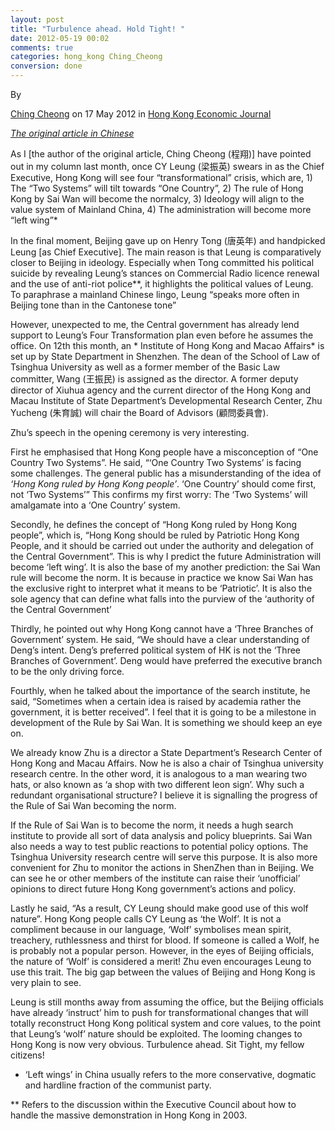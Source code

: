 ```yaml
---
layout: post
title: "Turbulence ahead. Hold Tight! "
date: 2012-05-19 00:02
comments: true
categories: hong_kong Ching_Cheong
conversion: done
---
```


By  

[Ching Cheong](http://en.wikipedia.org/wiki/%E7%A8%8B%E7%BF%94) on 17 May 2012 in [Hong Kong Economic Journal](http://en.wikipedia.org/wiki/Hong_Kong_Economic_Journal)

[*The original article in Chinese*](http://forum.hkej.com/node/85415)


As I [the author of the original article, Ching Cheong (程翔)] have pointed out in my column last month, once CY Leung (梁振英) swears in as the Chief Executive, Hong Kong will see four “transformational” crisis, which are, 1) The “Two Systems” will tilt towards “One Country”, 2) The rule of Hong Kong by Sai Wan will become the normalcy, 3) Ideology will align to the value system of Mainland China, 4) The administration will become more “left wing”*


In the final moment, Beijing gave up on Henry Tong (唐英年) and handpicked Leung [as Chief Executive]. The main reason  is that Leung is comparatively closer to Beijing in ideology. Especially when Tong committed his political suicide by revealing Leung’s stances on Commercial Radio licence renewal and the use of anti-riot police**, it highlights the political values of Leung. To paraphrase a mainland Chinese lingo, Leung “speaks more often in Beijing tone than in the Cantonese tone”


However, unexpected to me, the Central government has already lend support to Leung’s Four Transformation plan even before he assumes the office. On 12th this month, an * Institute of Hong Kong and Macao Affairs* is set up by State Department in Shenzhen. The dean of the School of Law of Tsinghua University as well as a  former member of the Basic Law committer, Wang (王振民) is assigned as the director.  A former  deputy director of Xiuhua agency and the current director of the Hong Kong and Macau Institute of State Department’s Developmental Research Center, Zhu Yucheng (朱育誠) will chair the Board of Advisors (顧問委員會).


Zhu’s speech in the opening ceremony  is very interesting.


First he emphasised that Hong Kong people have a misconception of “One Country Two Systems”. He said, “‘One Country Two Systems’ is facing some challenges. The general public has a misunderstanding of the idea of *‘Hong Kong ruled by Hong Kong people’*. ‘One Country’ should come first, not ‘Two Systems’” This confirms my first worry: The ‘Two Systems’ will amalgamate into a ‘One Country’ system.


Secondly, he defines the concept of “Hong Kong ruled by Hong Kong people”, which is, “Hong Kong should be ruled by Patriotic Hong Kong People, and it should be carried out under the authority and delegation of the Central Government”. This is why I predict the future Administration will become ‘left wing’. It is also the base of my another prediction: the Sai Wan rule will become the norm. It is because in practice we know Sai Wan has the exclusive right to interpret what it means to be ‘Patriotic’. It is also the sole agency that can define what falls into the purview of the ‘authority of the Central Government’


Thirdly, he pointed out why Hong Kong cannot have a ‘Three Branches of Government’ system. He said, “We should have a clear understanding of Deng’s intent. Deng’s preferred political system of HK is not the ‘Three Branches of Government’. Deng would have preferred the executive branch to be the only driving force.


Fourthly, when he talked about the importance of the search institute, he said, “Sometimes when a certain idea is raised by academia rather the government, it is better received”. I feel that it is going to be a milestone in development of the Rule by Sai Wan. It is something we should keep an eye on.


We already know Zhu is a director a State Department’s Research Center of Hong Kong and Macau Affairs. Now he is also a chair of Tsinghua university research centre.  In the other word, it is analogous to a man wearing two hats, or also known as ‘a shop with two different leon sign’. Why such a redundant organisational structure? I believe it is signalling the progress of the Rule of Sai Wan becoming the norm.


If the Rule of Sai Wan is to become the norm, it needs a hugh search institute to provide all sort of data analysis and policy blueprints. Sai Wan also needs a way to test public reactions to potential policy options. The Tsinghua University research centre will serve this purpose. It is also more convenient for Zhu to monitor the actions in ShenZhen than in Beijing.  We can see he or other members of the institute can raise their ‘unofficial’ opinions to direct future Hong Kong government’s actions and policy.


Lastly he said, “As a result, CY Leung should make good use of this wolf nature”. Hong Kong people calls CY Leung as ‘the Wolf’. It is not a compliment because in our language, ‘Wolf’ symbolises mean spirit, treachery, ruthlessness and thirst for blood. If someone is called a Wolf, he is probably not a popular person. However, in the eyes of Beijing officials, the nature of ‘Wolf’ is considered a merit! Zhu even encourages Leung to use this trait. The big gap between the values of Beijing and Hong Kong is very plain to see.


Leung is still months away from assuming the office, but the Beijing officials have already ‘instruct’ him to push for transformational changes that will totally reconstruct Hong Kong political system and core values, to the point that Leung’s ‘wolf’ nature should be exploited. The looming changes to Hong Kong is now very obvious. Turbulence ahead. Sit Tight, my fellow citizens!


* ‘Left wings’ in China usually refers to the more conservative, dogmatic and hardline fraction of the communist party.


** Refers to the discussion within the Executive Council about how to handle the massive demonstration in Hong Kong in 2003.

